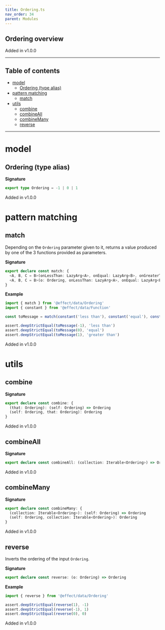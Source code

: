 ```yaml
---
title: Ordering.ts
nav_order: 34
parent: Modules
---
```


## Ordering overview

Added in v1.0.0

---

<h2 class="text-delta">Table of contents</h2>

- [model](#model)
  - [Ordering (type alias)](#ordering-type-alias)
- [pattern matching](#pattern-matching)
  - [match](#match)
- [utils](#utils)
  - [combine](#combine)
  - [combineAll](#combineall)
  - [combineMany](#combinemany)
  - [reverse](#reverse)

---

# model

## Ordering (type alias)

**Signature**

```ts
export type Ordering = -1 | 0 | 1
```

Added in v1.0.0

# pattern matching

## match

Depending on the `Ordering` parameter given to it, returns a value produced by one of the 3 functions provided as parameters.

**Signature**

```ts
export declare const match: {
  <A, B, C = B>(onLessThan: LazyArg<A>, onEqual: LazyArg<B>, onGreaterThan: LazyArg<C>): (self: Ordering) => A | B | C
  <A, B, C = B>(o: Ordering, onLessThan: LazyArg<A>, onEqual: LazyArg<B>, onGreaterThan: LazyArg<C>): A | B | C
}
```

**Example**

```ts
import { match } from '@effect/data/Ordering'
import { constant } from '@effect/data/Function'

const toMessage = match(constant('less than'), constant('equal'), constant('greater than'))

assert.deepStrictEqual(toMessage(-1), 'less than')
assert.deepStrictEqual(toMessage(0), 'equal')
assert.deepStrictEqual(toMessage(1), 'greater than')
```

Added in v1.0.0

# utils

## combine

**Signature**

```ts
export declare const combine: {
  (that: Ordering): (self: Ordering) => Ordering
  (self: Ordering, that: Ordering): Ordering
}
```

Added in v1.0.0

## combineAll

**Signature**

```ts
export declare const combineAll: (collection: Iterable<Ordering>) => Ordering
```

Added in v1.0.0

## combineMany

**Signature**

```ts
export declare const combineMany: {
  (collection: Iterable<Ordering>): (self: Ordering) => Ordering
  (self: Ordering, collection: Iterable<Ordering>): Ordering
}
```

Added in v1.0.0

## reverse

Inverts the ordering of the input `Ordering`.

**Signature**

```ts
export declare const reverse: (o: Ordering) => Ordering
```

**Example**

```ts
import { reverse } from '@effect/data/Ordering'

assert.deepStrictEqual(reverse(1), -1)
assert.deepStrictEqual(reverse(-1), 1)
assert.deepStrictEqual(reverse(0), 0)
```

Added in v1.0.0
